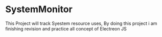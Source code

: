 # SystemMonitor
This Project will track Syestem resource uses, By doing this project i am finishing revision and practice  all concept of Electreon JS

